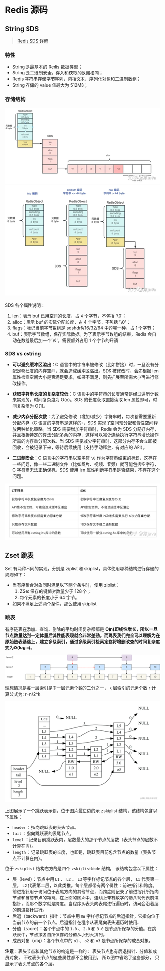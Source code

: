 # Redis 源码

## String SDS

> [Redis SDS 详解](https://zhuanlan.zhihu.com/p/615174662)

### 特性

- String 是最基本的 Redis 数据类型；
- String 是二进制安全，存入和获取的数据相同；
- Redis 字符串存储字节序列，包括文本、序列化对象和二进制数组；
- String 存储的 value 值最大为 512MB；

### 存储结构

<img src="https://raw.githubusercontent.com/Moriic/picture/main/image/1712201094_0.webp" alt="v2-7f4d7cd708fa71cb37083b1566451420_1440w" style="zoom:50%;" />

<img src="https://raw.githubusercontent.com/Moriic/picture/main/image/1712201211_0.webp" alt="v2-068fb4179343c0f2c9f8fe50306e29dd_1440w" style="zoom:50%;" />

SDS 各个属性说明：

1. len：表示 buf 已用空间的长度，占 4 个字节，不包括 '\0'；
2. alloc：表示 buf 的实际分配长度，占 4 个字节，不包括 '\0'；
3. flags：标记当前字节数组是 sdshdr8/16/32/64 中的哪一种，占 1 个字节；
4. buf：表示字节数组，保存实际数据。为了表示字节数组的结束，Redis 会自动在数组最后加一个'\0'，需要额外占用 1 个字节的开销

### SDS vs cstring

- **可以避免缓冲区溢出**：C 语言中的字符串被修改（比如拼接）时，一旦没有分配足够长度的内存空间，就会造成缓冲区溢出。SDS 被修改时，会先根据 len 属性检查空间大小是否满足要求，如果不满足，则先扩展至所需大小再进行修改操作。

- **获取字符串长度的复杂度较低**：C 语言中的字符串的长度通常是经过遍历计数来实现的，时间复杂度为 O(n)。SDS 的长度获取直接读取 len 属性即可，时间复杂度为 O(1)。
- **减少内存分配次数**：为了避免修改（增加/减少）字符串时，每次都需要重新分配内存（C 语言的字符串是这样的），SDS 实现了空间预分配和惰性空间释放两种优化策略。当 SDS 需要增加字符串时，Redis 会为 SDS 分配好内存，并且根据特定的算法分配多余的内存，这样可以减少连续执行字符串增长操作所需的内存重分配次数。当 SDS 需要减少字符串时，这部分内存不会立即被回收，会被记录下来，等待后续使用（支持手动释放，有对应的 API）。

- **二进制安全**：C 语言中的字符串以空字符 `\0` 作为字符串结束的标识，这存在一些问题，像一些二进制文件（比如图片、视频、音频）就可能包括空字符，C 字符串无法正确保存。SDS 使用 len 属性判断字符串是否结束，不存在这个问题。

![v2-01ca8d47ea71bdc5fa6d136d8f4bdc24_1440w](https://raw.githubusercontent.com/Moriic/picture/main/image/1712201523_0.webp)

## Zset 跳表

Set 有两种不同的实现，分别是 ziplist 和 skiplist，具体使用哪种结构进行存储的规则如下：

- 当有序集合对象同时满足以下两个条件时，使用 ziplist： 
  1. ZSet 保存的键值对数量少于 128 个；
  2. 每个元素的长度小于 64 字节。
- 如果不满足上述两个条件，那么使用 skiplist

### 跳表

有序链表在添加、查询、删除的平均时间复杂都都是 **O(n)即线性增长，所以一旦节点数量达到一定体量后其性能表现就会非常差劲。而跳表我们完全可以理解为在原始链表基础上，建立多级索引，通过多级索引检索定位将增删改查的时间复杂度变为O(log n)**。

![202401222005524](https://raw.githubusercontent.com/Moriic/picture/main/image/1712215077_0.png)

理想情况是每一层索引是下一层元素个数的二分之一， k 层索引的元素个数 r 计算公式为: r=n/2^k

![3b9bad38d768414b8a716e7148528682~tplv-k3u1fbpfcp-zoom-in-crop-mark 1512 0 0 0](https://raw.githubusercontent.com/Moriic/picture/main/image/1712462824_0.webp)

上图展示了一个跳跃表示例，位于图片最左边的示 zskiplist 结构，该结构包含以下属性：

- `header` ：指向跳跃表的表头节点。
- `tail` ：指向跳跃表的表尾节点。
- `level` ：记录目前跳跃表内，层数最大的那个节点的层数（表头节点的层数不计算在内）。
- `length` ：记录跳跃表的长度，也即是，跳跃表目前包含节点的数量（表头节点不计算在内）。

位于 `zskiplist` 结构右方的是四个 `zskiplistNode` 结构， 该结构包含以下属性：

- 层（level）：节点中用 `L1` 、 `L2` 、 `L3` 等字样标记节点的各个层， `L1` 代表第一层， `L2`  代表第二层，以此类推。每个层都带有两个属性：前进指针和跨度。前进指针用于访问位于表尾方向的其他节点，而跨度则记录了前进指针所指向节点和当前节点的距离。在上面的图片中，连线上带有数字的箭头就代表前进指针，而那个数字就是跨度。当程序从表头向表尾进行遍历时，访问会沿着层的前进指针进行。
- 后退（backward）指针：节点中用 `BW` 字样标记节点的后退指针，它指向位于当前节点的前一个节点。后退指针在程序从表尾向表头遍历时使用。
- 分值（score）：各个节点中的 `1.0` 、 `2.0` 和 `3.0` 是节点所保存的分值。在跳跃表中，节点按各自所保存的分值从小到大排列。
- 成员对象（obj）：各个节点中的 `o1` 、 `o2` 和 `o3` 是节点所保存的成员对象。

**注意**：表头节点和其他节点的构造是一样的： 表头节点也有后退指针、分值和成员对象， 不过表头节点的这些属性都不会被用到， 所以图中省略了这些部分， 只显示了表头节点的各个层。
